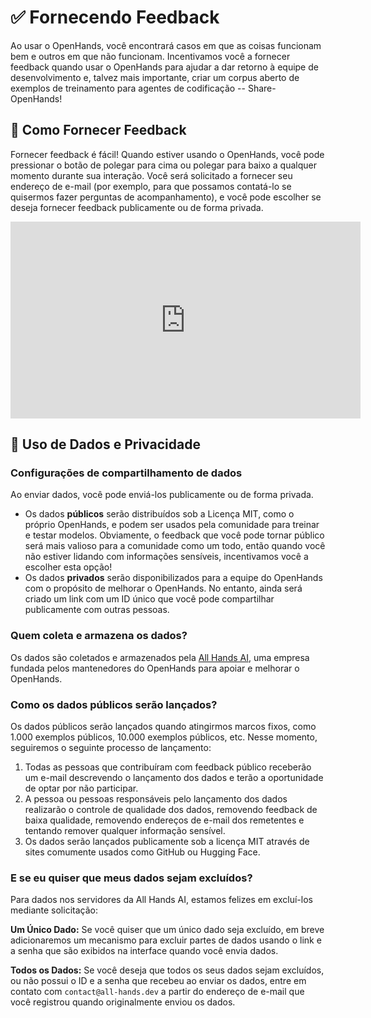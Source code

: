 # ✅ Fornecendo Feedback

Ao usar o OpenHands, você encontrará casos em que as coisas funcionam bem e outros em que não funcionam. Incentivamos você a
fornecer feedback quando usar o OpenHands para ajudar a dar retorno à equipe de desenvolvimento e, talvez mais importante,
criar um corpus aberto de exemplos de treinamento para agentes de codificação -- Share-OpenHands!

## 📝 Como Fornecer Feedback

Fornecer feedback é fácil! Quando estiver usando o OpenHands, você pode pressionar o botão de polegar para cima ou polegar para baixo a qualquer momento
durante sua interação. Você será solicitado a fornecer seu endereço de e-mail
(por exemplo, para que possamos contatá-lo se quisermos fazer perguntas de acompanhamento), e você pode escolher se deseja fornecer feedback publicamente ou de forma privada.

<iframe width="560" height="315" src="https://www.youtube.com/embed/5rFx-StMVV0?si=svo7xzp6LhGK_GXr" title="YouTube video player" frameborder="0" allow="accelerometer; autoplay; clipboard-write; encrypted-media; gyroscope; picture-in-picture; web-share" referrerpolicy="strict-origin-when-cross-origin" allowfullscreen></iframe>

## 📜 Uso de Dados e Privacidade

### Configurações de compartilhamento de dados

Ao enviar dados, você pode enviá-los publicamente ou de forma privada.

- Os dados **públicos** serão distribuídos sob a Licença MIT, como o próprio OpenHands, e podem ser usados pela comunidade para
treinar e testar modelos. Obviamente, o feedback que você pode tornar público será mais valioso para a comunidade como um todo,
então quando você não estiver lidando com informações sensíveis, incentivamos você a escolher esta opção!
- Os dados **privados** serão disponibilizados para a equipe do OpenHands com o propósito de melhorar o OpenHands.
No entanto, ainda será criado um link com um ID único que você pode compartilhar publicamente com outras pessoas.

### Quem coleta e armazena os dados?

Os dados são coletados e armazenados pela [All Hands AI](https://all-hands.dev), uma empresa fundada pelos mantenedores do OpenHands para apoiar e melhorar o OpenHands.

### Como os dados públicos serão lançados?

Os dados públicos serão lançados quando atingirmos marcos fixos, como 1.000 exemplos públicos, 10.000 exemplos públicos, etc.
Nesse momento, seguiremos o seguinte processo de lançamento:

1. Todas as pessoas que contribuíram com feedback público receberão um e-mail descrevendo o lançamento dos dados e terão a oportunidade de optar por não participar.
2. A pessoa ou pessoas responsáveis pelo lançamento dos dados realizarão o controle de qualidade dos dados, removendo feedback de baixa qualidade,
removendo endereços de e-mail dos remetentes e tentando remover qualquer informação sensível.
3. Os dados serão lançados publicamente sob a licença MIT através de sites comumente usados como GitHub ou Hugging Face.

### E se eu quiser que meus dados sejam excluídos?

Para dados nos servidores da All Hands AI, estamos felizes em excluí-los mediante solicitação:

**Um Único Dado:** Se você quiser que um único dado seja excluído, em breve adicionaremos um mecanismo para excluir partes de
dados usando o link e a senha que são exibidos na interface quando você envia dados.

**Todos os Dados:** Se você deseja que todos os seus dados sejam excluídos, ou não possui o ID e a senha que
recebeu ao enviar os dados, entre em contato com `contact@all-hands.dev` a partir do endereço de e-mail que você registrou
quando originalmente enviou os dados.